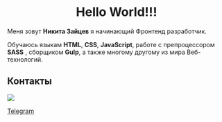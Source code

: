 <h1 align="center">Hello World!!!</h1>

Меня зовут __Никита Зайцев__ я начинающий Фронтенд разработчик.

Обучаюсь языкам __HTML__, __CSS__, __JavaScript__, работе с препроцессором __SASS__
          , сборщиком __Gulp__, а также многому другому из мира Веб-технологий.

## Контакты

<a href="https://vk.com/nikitazaitsev1986"><img src="https://img.shields.io/twitter/url?color=blue&logo=VK&style=social"></a> 

[Telegram](https://t.me/Nikitazaitsev1986)



